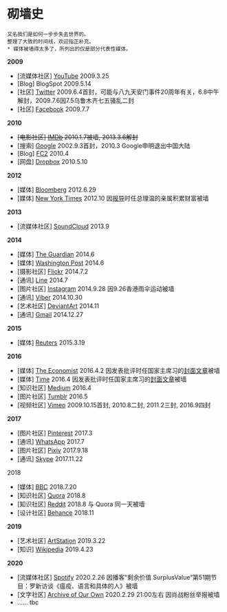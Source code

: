 砌墙史
===
 
    又名我们是如何一步步失去世界的。
    整理了大致的时间线，欢迎指正补充。
    * 媒体被墙得太多了，所列出的仅是部分代表性媒体。

**2009**<br>
* [流媒体社区] [YouTube](https://www.youtube.com/) 2009.3.25<br>
* [Blog] BlogSpot 2009.5.14<br>
* [社区] [Twitter](https://twitter.com/) 2009.6.4首封，可能与八九天安门事件20周年有关，6.8中午解封，2009.7.6因7.5乌鲁木齐七五骚乱二封<br>
* [社区] [Facebook](https://www.facebook.com/) 2009.7.7<br>

**2010**<br>
* ~~[电影社区] [IMDb](https://www.imdb.com/) 2010.1.7被墙, 2013.3.6解封~~
* [搜索] [Google](http://google.com/) 2002.9.3首封，2010.3 Google申明退出中国大陆<br> 
* [Blog] [FC2](https://fc2.com/) 2010.4<br>
* [网盘] [Dropbox](https://www.dropbox.com/) 2010.5.10<br>

**2012**<br>
* [媒体] [Bloomberg](https://www.bloomberg.com/) 2012.6.29<br>
* [媒体] [New York Times](https://www.nytimes.com/) 2012.10 因[报导](https://cn.nytimes.com/china/20121026/c26princeling/dual/)时任总理温的亲属积累财富被墙<br>

**2013**<br>
* [流媒体社区] [SoundCloud](https://soundcloud.com/) 2013.9<br>

**2014**<br>
* [媒体] [The Guardian](https://www.theguardian.com/) 2014.6
* [媒体] [Washington Post](https://www.washingtonpost.com/) 2014.6
* [摄影社区] [Flickr](https://www.flickr.com/) 2014.7.2<br>
* [通讯] [Line](https://line.me/en/) 2014.7<br>
* [图片社区] [Instagram](https://www.instagram.com/) 2014.9.28 因9.26香港雨伞运动被墙<br>
* [通讯] [Viber](https://www.viber.com/) 2014.10.30<br>
* [艺术社区] [DeviantArt](https://www.deviantart.com/) 2014.11<br>
* [通讯] [Gmail](https://www.google.com/gmail/) 2014.12.27<br>

**2015**<br>
* [媒体] [Reuters](http://reuters.com/) 2015.3.19 

**2016**<br>
* [媒体] [The Economist](https://www.economist.com/) 2016.4.2 因发表批评时任国家主席习的[封面文章](http://www.economist.com/news/leaders/21695881-xi-jinping-stronger-his-predecessors-his-power-damaging-country-beware-cult)被墙
* [媒体] [Time](https://time.com/) 2016.4 因发表批评时任国家主席习的[封面文章](http://time.com/4277504/chinas-chairman/)被墙
* [知识社区] [Medium](https://medium.com/) 2016.4<br>
* [图片社区] [Tumblr](https://www.tumblr.com/) 2016.5<br>
* [视频社区] [Vimeo](https://vimeo.com/)  2009.10.15首封, 2010.8二封, 2011.2三封, 2016.9四封<br>

**2017**<br>
* [图片社区] [Pinterest](https://www.pinterest.com/) 2017.3<br>
* [通讯] [WhatsApp](https://www.whatsapp.com/) 2017.7<br>
* [图片社区] [Pixiv](https://www.pixiv.net/) 2017.9.18<br>
* [通讯] [Skype](https://www.skype.com/) 2017.11.22<br>

2018<br>
* [媒体] [BBC](https://www.bbc.co.uk/) 2018.7.20<br>
* [知识社区] [Quora](https://www.quora.com/) 2018.8<br>
* [知识社区] [Reddit](https://www.reddit.com/) 2018.8 与 Quora 同一天被墙<br>
* [设计社区] [Behance](https://www.behance.net/) 2018.11<br>

**2019**<br>
* [艺术社区] [ArtStation](https://www.artstation.com/) 2019.3.22<br>
* [知识] [Wikipedia](https://www.wikipedia.org/) 2019.4.23<br>

**2020**<br>
* [流媒体社区] [Spotify](https://www.spotify.com/) 2020.2.26 因播客“剩余价值 SurplusValue”第51期节目：罗新访谈《瘟疫、语言和具体的人》被墙<br>
* [文字社区] [Archive of Our Own](https://archiveofourown.org/) 2020.2.29 21:00左右 因肖战粉丝举报被墙<br>
* …… tbc<br>
